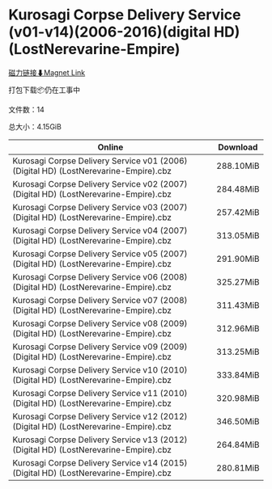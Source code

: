 # Kurosagi Corpse Delivery Service (v01-v14)(2006-2016)(digital HD)(LostNerevarine-Empire)

[磁力链接⬇Magnet Link](magnet:?xt=urn:btih:b652af05cd37991efa76e3a261d2badeda2a4b0c&dn=Kurosagi%20Corpse%20Delivery%20Service%20%28v01-v14%29%282006-2016%29%28digital%20HD%29%28LostNerevarine-Empire%29)

打包下载📦仍在工事中

文件数：14

总大小：4.15GiB

Online | Download
--- | ---
Kurosagi Corpse Delivery Service v01 (2006) (Digital HD) (LostNerevarine-Empire).cbz | 288.10MiB
Kurosagi Corpse Delivery Service v02 (2007) (Digital HD) (LostNerevarine-Empire).cbz | 284.48MiB
Kurosagi Corpse Delivery Service v03 (2007) (Digital HD) (LostNerevarine-Empire).cbz | 257.42MiB
Kurosagi Corpse Delivery Service v04 (2007) (Digital HD) (LostNerevarine-Empire).cbz | 313.05MiB
Kurosagi Corpse Delivery Service v05 (2007) (Digital HD) (LostNerevarine-Empire).cbz | 291.90MiB
Kurosagi Corpse Delivery Service v06 (2008) (Digital HD) (LostNerevarine-Empire).cbz | 325.27MiB
Kurosagi Corpse Delivery Service v07 (2008) (Digital HD) (LostNerevarine-Empire).cbz | 311.43MiB
Kurosagi Corpse Delivery Service v08 (2009) (Digital HD) (LostNerevarine-Empire).cbz | 312.96MiB
Kurosagi Corpse Delivery Service v09 (2009) (Digital HD) (LostNerevarine-Empire).cbz | 313.25MiB
Kurosagi Corpse Delivery Service v10 (2010) (Digital HD) (LostNerevarine-Empire).cbz | 333.84MiB
Kurosagi Corpse Delivery Service v11 (2010) (Digital HD) (LostNerevarine-Empire).cbz | 320.98MiB
Kurosagi Corpse Delivery Service v12 (2012) (Digital HD) (LostNerevarine-Empire).cbz | 346.50MiB
Kurosagi Corpse Delivery Service v13 (2012) (Digital HD) (LostNerevarine-Empire).cbz | 264.84MiB
Kurosagi Corpse Delivery Service v14 (2015) (Digital HD) (LostNerevarine-Empire).cbz | 280.81MiB